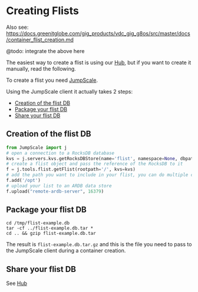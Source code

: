# Creating Flists

Also see: https://docs.greenitglobe.com/gig_products/vdc_gig_g8os/src/master/docs/container_flist_creation.md

@todo: integrate the above here

The easiest way to create a flist is using our [Hub](hub.md), but if you want to create it manually, read the following.

To create a flist you need [JumpScale](https://github.com/Jumpscale/jumpscale_core8#how-to-install-from-master).

Using the JumpScale client it actually takes 2 steps:

- [Creation of the flist DB](#create-db)
- [Package your flist DB](#packqage-db)
- [Share your flist DB](3share)

<a id="create-db"></a>
## Creation of the flist DB

```python
from JumpScale import j
# open a connection to a RocksDB database
kvs = j.servers.kvs.getRocksDBStore(name='flist', namespace=None, dbpath="/tmp/flist-example.db")
# create a flist object and pass the reference of the RocksDB to it
f = j.tools.flist.getFlist(rootpath='/', kvs=kvs)
# add the path you want to include in your flist, you can do multiple calls to f.add
f.add('/opt')
# upload your list to an ARDB data store
f.upload("remote-ardb-server", 16379)
```

<a id="package-db"></a>
## Package your flist DB

```shell
cd /tmp/flist-example.db
tar -cf ../flist-example.db.tar *
cd .. && gzip flist-example.db.tar
```

The result is `flist-example.db.tar.gz` and this is the file you need to pass to the JumpScale client during a container creation.


<a id="share"></a>
## Share your flist DB

See [Hub](hub.md)
